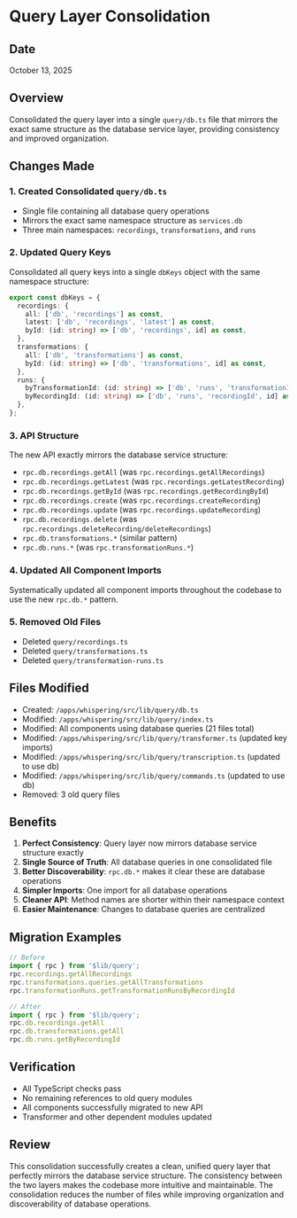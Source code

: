 # Query Layer Consolidation

## Date
October 13, 2025

## Overview
Consolidated the query layer into a single `query/db.ts` file that mirrors the exact same structure as the database service layer, providing consistency and improved organization.

## Changes Made

### 1. Created Consolidated `query/db.ts`
- Single file containing all database query operations
- Mirrors the exact same namespace structure as `services.db`
- Three main namespaces: `recordings`, `transformations`, and `runs`

### 2. Updated Query Keys
Consolidated all query keys into a single `dbKeys` object with the same namespace structure:
```typescript
export const dbKeys = {
  recordings: {
    all: ['db', 'recordings'] as const,
    latest: ['db', 'recordings', 'latest'] as const,
    byId: (id: string) => ['db', 'recordings', id] as const,
  },
  transformations: {
    all: ['db', 'transformations'] as const,
    byId: (id: string) => ['db', 'transformations', id] as const,
  },
  runs: {
    byTransformationId: (id: string) => ['db', 'runs', 'transformationId', id] as const,
    byRecordingId: (id: string) => ['db', 'runs', 'recordingId', id] as const,
  },
};
```

### 3. API Structure
The new API exactly mirrors the database service structure:
- `rpc.db.recordings.getAll` (was `rpc.recordings.getAllRecordings`)
- `rpc.db.recordings.getLatest` (was `rpc.recordings.getLatestRecording`)
- `rpc.db.recordings.getById` (was `rpc.recordings.getRecordingById`)
- `rpc.db.recordings.create` (was `rpc.recordings.createRecording`)
- `rpc.db.recordings.update` (was `rpc.recordings.updateRecording`)
- `rpc.db.recordings.delete` (was `rpc.recordings.deleteRecording/deleteRecordings`)
- `rpc.db.transformations.*` (similar pattern)
- `rpc.db.runs.*` (was `rpc.transformationRuns.*`)

### 4. Updated All Component Imports
Systematically updated all component imports throughout the codebase to use the new `rpc.db.*` pattern.

### 5. Removed Old Files
- Deleted `query/recordings.ts`
- Deleted `query/transformations.ts`
- Deleted `query/transformation-runs.ts`

## Files Modified
- Created: `/apps/whispering/src/lib/query/db.ts`
- Modified: `/apps/whispering/src/lib/query/index.ts`
- Modified: All components using database queries (21 files total)
- Modified: `/apps/whispering/src/lib/query/transformer.ts` (updated key imports)
- Modified: `/apps/whispering/src/lib/query/transcription.ts` (updated to use db)
- Modified: `/apps/whispering/src/lib/query/commands.ts` (updated to use db)
- Removed: 3 old query files

## Benefits
1. **Perfect Consistency**: Query layer now mirrors database service structure exactly
2. **Single Source of Truth**: All database queries in one consolidated file
3. **Better Discoverability**: `rpc.db.*` makes it clear these are database operations
4. **Simpler Imports**: One import for all database operations
5. **Cleaner API**: Method names are shorter within their namespace context
6. **Easier Maintenance**: Changes to database queries are centralized

## Migration Examples
```typescript
// Before
import { rpc } from '$lib/query';
rpc.recordings.getAllRecordings
rpc.transformations.queries.getAllTransformations
rpc.transformationRuns.getTransformationRunsByRecordingId

// After
import { rpc } from '$lib/query';
rpc.db.recordings.getAll
rpc.db.transformations.getAll
rpc.db.runs.getByRecordingId
```

## Verification
- All TypeScript checks pass
- No remaining references to old query modules
- All components successfully migrated to new API
- Transformer and other dependent modules updated

## Review
This consolidation successfully creates a clean, unified query layer that perfectly mirrors the database service structure. The consistency between the two layers makes the codebase more intuitive and maintainable. The consolidation reduces the number of files while improving organization and discoverability of database operations.